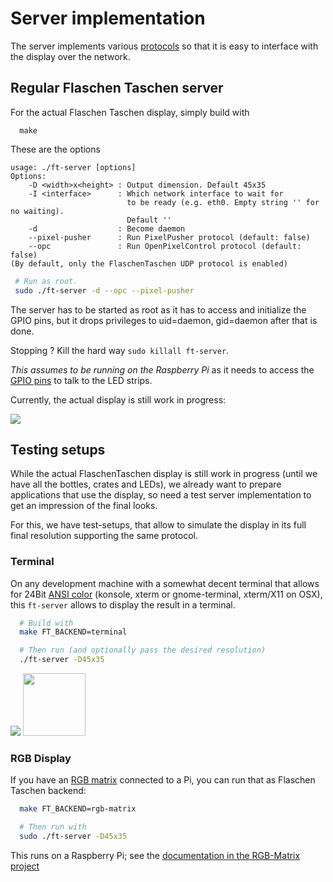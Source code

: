 Server implementation
=====================

The server implements various [protocols](../doc/protocols.md) so that
it is easy to interface with the display over the network.

## Regular Flaschen Taschen server

For the actual Flaschen Taschen display, simply build with

```
  make
```

These are the options

```
usage: ./ft-server [options]
Options:
	-D <width>x<height> : Output dimension. Default 45x35
	-I <interface>      : Which network interface to wait for
	                      to be ready (e.g. eth0. Empty string '' for no waiting).
	                      Default ''
	-d                  : Become daemon
	--pixel-pusher      : Run PixelPusher protocol (default: false)
	--opc               : Run OpenPixelControl protocol (default: false)
(By default, only the FlaschenTaschen UDP protocol is enabled)
```

```bash
 # Run as root.
 sudo ./ft-server -d --opc --pixel-pusher
```

The server has to be started as root as it has to access and initialize the
GPIO pins, but it drops privileges to uid=daemon, gid=daemon after that is done.

Stopping ? Kill the hard way `sudo killall ft-server`.

*This assumes to be running on the Raspberry Pi* as it needs to access the
[GPIO pins](../hardware) to talk to the LED strips.

Currently, the actual display is still work in progress:

![](../img/ft-work-in-progress.jpg)

## Testing setups

While the actual FlaschenTaschen display is still work in progress (until
we have all the bottles, crates and LEDs), we already want to prepare
applications that use the display, so need a test server implementation to
get an impression of the final looks.

For this, we have test-setups, that allow to simulate the display in
its full final resolution supporting the same protocol.

### Terminal

On any development machine with a somewhat decent terminal that allows for
24Bit [ANSI color][term-color] (konsole, xterm or gnome-terminal, xterm/X11
on OSX), this `ft-server` allows to display the result in a terminal.

```bash
  # Build with
  make FT_BACKEND=terminal
```

```bash
  # Then run (and optionally pass the desired resolution)
  ./ft-server -D45x35
```

![](../img/terminal-screenshot.png)
<img src="../img/terminal-screenshot-nb.png" width="100px">


### RGB Display

If you have an [RGB matrix][rgb-matrix] connected to a Pi, you can run that
as Flaschen Taschen backend:

```bash
  make FT_BACKEND=rgb-matrix
```

```bash
  # Then run with
  sudo ./ft-server -D45x35
```

This runs on a Raspberry Pi; see the
[documentation in the RGB-Matrix project][rgb-matrix]

[rgb-matrix]: https://github.com/hzeller/rpi-rgb-led-matrix
[term-color]: https://gist.github.com/XVilka/8346728
